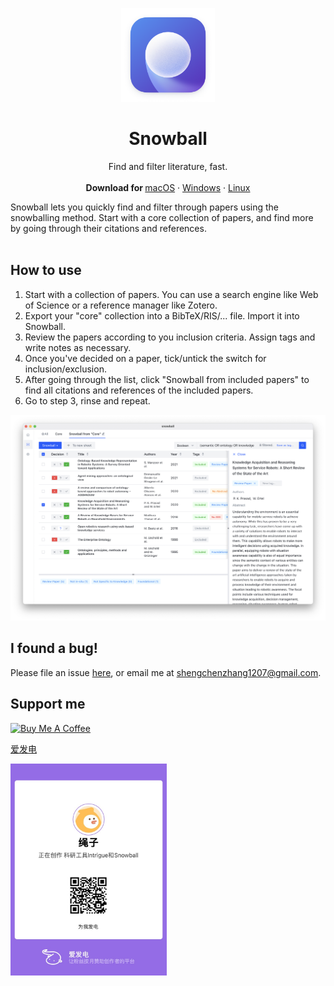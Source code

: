 <p align="center">
  <a href="#">
    
  </a>
  <p align="center">
   <img width="150" height="150" src="./assets/icon.png" alt="Logo">
  </p>
  <h1 align="center"><b>Snowball</b></h1>
  <p align="center">
  Find and filter literature, fast.
    <br />
    <br />
    <b>Download for </b>
    <a href="https://github.com/shaunabanana/snowball/releases/download/v1.3.0/snowball-1.3.0-universal-mac.zip">macOS</a>
    ·
    <a href="https://github.com/shaunabanana/snowball/releases/download/v1.3.0/snowball.Setup.1.3.0.exe">Windows</a>
    ·
    <a href="https://github.com/shaunabanana/snowball/releases/tag/v1.3.0">Linux</a>
    <br />
  </p>
</p>
Snowball lets you quickly find and filter through papers using the snowballing method. Start with a core collection of papers, and find more by going through their citations and references.
<br/>
<br/>

## How to use

1. Start with a collection of papers. You can use a search engine like Web of Science or a reference manager like Zotero.
2. Export your "core" collection into a BibTeX/RIS/... file. Import it into Snowball.
3. Review the papers according to you inclusion criteria. Assign tags and write notes as necessary.
4. Once you've decided on a paper, tick/untick the switch for inclusion/exclusion.
5. After going through the list, click "Snowball from included papers" to find all citations and references of the included papers.
6. Go to step 3, rinse and repeat.

![screenshot](./assets/screenshot.png)

## I found a bug!

Please file an issue [here](https://github.com/shaunabanana/snowball/issues), or email me at shengchenzhang1207@gmail.com.

## Support me

<a href="https://www.buymeacoffee.com/shengchen" target="_blank"><img src="https://cdn.buymeacoffee.com/buttons/default-orange.png" alt="Buy Me A Coffee" height="41" width="174"></a>

[爱发电](https://afdian.net/@shaunabanana)

<img width="250" src="./assets/afdian.jpg" alt="Logo">
